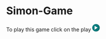 # Simon-Game
To play this game click on the play <a href = "https://sneha-mittal88293.github.io/Simon-Game/" ><img width = 20px height = 20px src = "./playbtn.jpg" alt = "play"></a>

